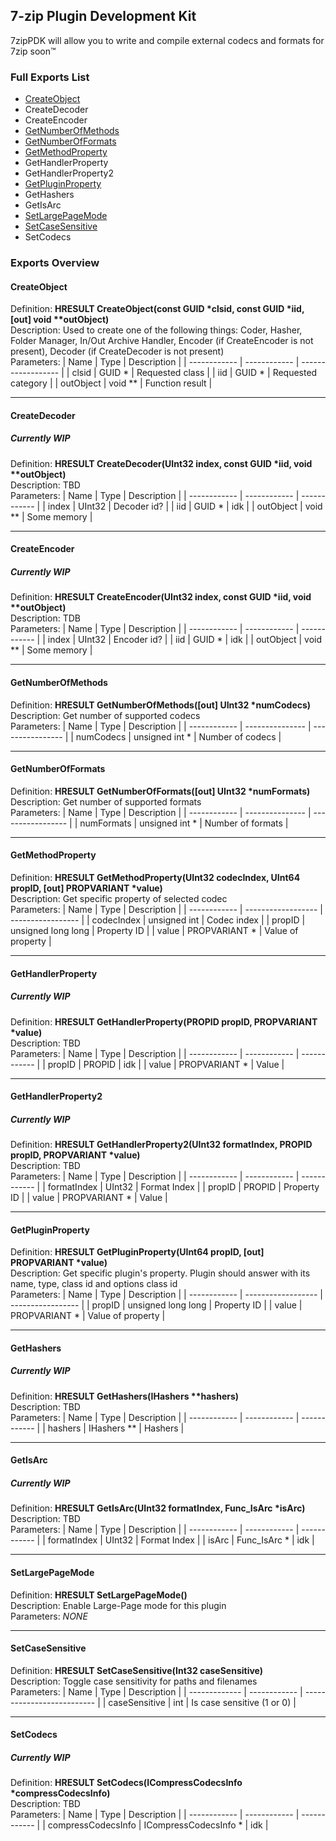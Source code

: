 ## 7-zip Plugin Development Kit
7zipPDK will allow you to write and compile external codecs and formats for 7zip soon™

### Full Exports List
 - [CreateObject](#createobject)
 - CreateDecoder
 - CreateEncoder
 - [GetNumberOfMethods](#getnumberofmethods)
 - [GetNumberOfFormats](#getnumberofformats)
 - [GetMethodProperty](#getmethodproperty)
 - GetHandlerProperty
 - GetHandlerProperty2
 - [GetPluginProperty](#getpluginproperty)
 - GetHashers
 - GetIsArc
 - [SetLargePageMode](#setlargepagemode)
 - [SetCaseSensitive](#setcasesensitive)
 - SetCodecs

### Exports Overview
#### CreateObject
Definition: __HRESULT CreateObject(const GUID \*clsid, const GUID \*iid, [out] void \*\*outObject)__  
Description: Used to create one of the following things: Coder, Hasher, Folder Manager, In/Out Archive Handler, Encoder (if CreateEncoder is not present), Decoder (if CreateDecoder is not present)  
Parameters:
|     Name     |     Type     |     Description    |
| ------------ | ------------ | ------------------ |
| clsid        | GUID \*      | Requested class    |
| iid          | GUID \*      | Requested category |
| outObject    | void \*\*    | Function result    |

------------

#### CreateDecoder
##### Currently WIP
Definition: __HRESULT CreateDecoder(UInt32 index, const GUID \*iid, void \*\*outObject)__  
Description: TBD   
Parameters:
| Name | Type | Description |
| ------------ | ------------ | ------------ |
| index | UInt32 | Decoder id? |
| iid | GUID \* | idk |
| outObject | void ** | Some memory |

------------

#### CreateEncoder
##### Currently WIP
Definition: __HRESULT CreateEncoder(UInt32 index, const GUID \*iid, void \*\*outObject)__  
Description: TDB  
Parameters:
| Name | Type | Description |
| ------------ | ------------ | ------------ |
| index | UInt32 | Encoder id? |
| iid | GUID \* | idk |
| outObject | void ** | Some memory |

------------

#### GetNumberOfMethods
Definition: __HRESULT GetNumberOfMethods([out] UInt32 \*numCodecs)__  
Description: Get number of supported codecs  
Parameters:
|     Name     |      Type       |   Description    |
| ------------ | --------------- | ---------------- |
|   numCodecs  | unsigned int \* | Number of codecs |

------------

#### GetNumberOfFormats
Definition: __HRESULT GetNumberOfFormats([out] UInt32 \*numFormats)__  
Description: Get number of supported formats  
Parameters:
|     Name     |       Type      |    Description    |
| ------------ | --------------- | ----------------- |
|  numFormats  | unsigned int \* | Number of formats |

------------

#### GetMethodProperty
Definition: __HRESULT GetMethodProperty(UInt32 codecIndex, UInt64 propID, [out] PROPVARIANT \*value)__  
Description: Get specific property of selected codec  
Parameters:
|     Name     |        Type        |    Description    |
| ------------ | ------------------ | ----------------- |
|  codecIndex  | unsigned int       | Codec index       |
|  propID      | unsigned long long | Property ID       |
|  value       | PROPVARIANT \*     | Value of property |

------------

#### GetHandlerProperty
##### Currently WIP
Definition: __HRESULT GetHandlerProperty(PROPID propID, PROPVARIANT \*value)__  
Description: TBD  
Parameters:
| Name | Type | Description |
| ------------ | ------------ | ------------ |
| propID | PROPID | idk |
| value | PROPVARIANT \* | Value |

------------

#### GetHandlerProperty2
##### Currently WIP
Definition: __HRESULT GetHandlerProperty2(UInt32 formatIndex, PROPID propID, PROPVARIANT \*value)__  
Description: TBD  
Parameters:
| Name | Type | Description |
| ------------ | ------------ | ------------ |
| formatIndex | UInt32 | Format Index |
| propID | PROPID | Property ID |
| value | PROPVARIANT \* | Value |

------------

#### GetPluginProperty
Definition: __HRESULT GetPluginProperty(UInt64 propID, [out] PROPVARIANT \*value)__  
Description: Get specific plugin's property. Plugin should answer with its name, type, class id and options class id  
Parameters:
|     Name     |        Type        |    Description    |
| ------------ | ------------------ | ----------------- |
| propID       | unsigned long long | Property ID       |
| value        | PROPVARIANT \*     | Value of property |

------------

#### GetHashers
##### Currently WIP
Definition: __HRESULT GetHashers(IHashers \*\*hashers)__  
Description: TBD  
Parameters:
| Name | Type | Description |
| ------------ | ------------ | ------------ |
| hashers | IHashers ** | Hashers |

------------

#### GetIsArc
##### Currently WIP
Definition: __HRESULT GetIsArc(UInt32 formatIndex, Func_IsArc \*isArc)__  
Description: TBD  
Parameters:
| Name | Type | Description |
| ------------ | ------------ | ------------ |
| formatIndex | UInt32 | Format Index |
| isArc | Func_IsArc \* | idk |

------------

#### SetLargePageMode
Definition: __HRESULT SetLargePageMode()__  
Description: Enable Large-Page mode for this plugin   
Parameters: *NONE*

------------

#### SetCaseSensitive
Definition: __HRESULT SetCaseSensitive(Int32 caseSensitive)__  
Description: Toggle case sensitivity for paths and filenames  
Parameters:
|      Name     |     Type     |         Description        |
| ------------- | ------------ | -------------------------- |
| caseSensitive | int          | Is case sensitive (1 or 0) |

------------

#### SetCodecs
##### Currently WIP
Definition: __HRESULT SetCodecs(ICompressCodecsInfo \*compressCodecsInfo)__  
Description: TBD  
Parameters:
| Name | Type | Description |
| ------------ | ------------ | ------------ |
| compressCodecsInfo | ICompressCodecsInfo \* | idk |
